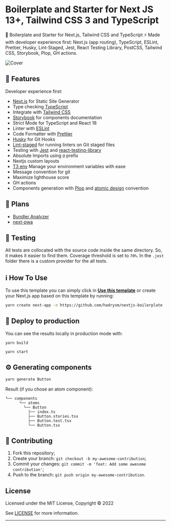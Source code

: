 # Boilerplate and Starter for Next JS 13+, Tailwind CSS 3 and TypeScript

🚀 Boilerplate and Starter for Next.js, Tailwind CSS and TypeScript ⚡️ Made with developer experience first: Next.js (app routing), TypeScript, ESLint, Prettier, Husky, Lint-Staged, Jest, React Testing Library, PostCSS, Tailwind CSS, Storybook, Plop, GH actions.

![Cover](https://svgshare.com/i/idk.svg)

## :rocket: Features

Developer experience first:

- [Next.js](https://nextjs.org) for Static Site Generator
- Type checking [TypeScript](https://www.typescriptlang.org)
- Integrate with [Tailwind CSS](https://tailwindcss.com)
- [Storybook](https://storybook.js.org) for components documentation
- Strict Mode for TypeScript and React 18
- Linter with [ESLint](https://eslint.org)
- Code Formatter with [Prettier](https://prettier.io)
- [Husky](https://typicode.github.io/husky/#/) for Git Hooks
- [Lint-staged](https://github.com/okonet/lint-staged) for running linters on Git staged files
- Testing with [Jest](https://jestjs.io/) and [react-testing-library](https://testing-library.com/)
- Absolute Imports using `@` prefix
- Nextjs custom layouts
- [T3 env](https://env.t3.gg/) Manage your environment variables with ease
- Message convention for git
- Maximize lighthouse score
- GH actions
- Components generation with [Plop](https://plopjs.com/) and [atomic design](https://bradfrost.com/blog/post/atomic-web-design/) convention

## 📅 Plans

- [Bundler Analyzer](https://www.npmjs.com/package/@next/bundle-analyzer)
- [next-pwa](https://github.com/shadowwalker/next-pwa)

## 🧪 Testing

All tests are collocated with the source code inside the same directory. So, it makes it easier to find them. Coverage threshold is set to `70%`. In the `.jest` folder there is a custom provider for the all tests.

## :information_source: How To Use

To use this template you can simply click in **[Use this template](https://github.com/hadrysm/nextjs-boilerplate/generate)** or create your Next.js app based on this template by running:

```bash
yarn create next-app -e https://github.com/hadrysm/nextjs-boilerplate
```

## 🚀 Deploy to production

You can see the results locally in production mode with:

```shell
yarn build
```

```shell
yarn start
```

## :gear: Generating components

```bash
yarn generate Button
```

Result (if you chose an atom component):

```
└── components
      └── atoms
        └── Button
          ├── index.ts
          ├── Button.stories.tsx
          ├── Button.test.tsx
          └── Button.tsx
```

## 🤝 Contributing

1. Fork this repository;
2. Create your branch: `git checkout -b my-awesome-contribution`;
3. Commit your changes: `git commit -m 'feat: Add some awesome contribution'`;
4. Push to the branch: `git push origin my-awesome-contribution`.

## License

Licensed under the MIT License, Copyright © 2022

See [LICENSE](LICENSE) for more information.

---


